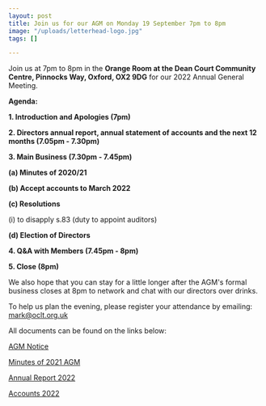 ```yaml
---
layout: post
title: Join us for our AGM on Monday 19 September 7pm to 8pm
image: "/uploads/letterhead-logo.jpg"
tags: []

---
```

Join us at 7pm to 8pm in the **Orange Room at the Dean Court Community Centre, Pinnocks Way, Oxford, OX2 9DG** for our 2022 Annual General Meeting.

**Agenda:**

**1. Introduction and Apologies (7pm)**

**2. Directors annual report, annual statement of accounts and the next 12 months (7.05pm - 7.30pm)**

**3. Main Business (7.30pm - 7.45pm)**

**(a) Minutes of 2020/21**

**(b) Accept accounts to March 2022**

**(c) Resolutions**

(i) to disapply s.83 (duty to appoint auditors)

**(d) Election of Directors**

**4. Q&A with Members (7.45pm - 8pm)**

**5. Close (8pm)**

We also hope that you can stay for a little longer after the AGM's formal business closes at 8pm to network and chat with our directors over drinks.

To help us plan the evening, please register your attendance by emailing: mark@oclt.org.uk

All documents can be found on the links below:

[AGM Notice](https://docs.google.com/document/d/1L9VKNLIXKHurr4DJJxg_lEYS1C1lcLzB/edit?usp=sharing&ouid=100976263688228205056&rtpof=true&sd=true)

[Minutes of 2021 AGM](https://docs.google.com/document/d/1lrAXn_BX6-SFrsWIGxPuGz2Y564ARi-I/edit?usp=sharing&ouid=100976263688228205056&rtpof=true&sd=true)

[Annual Report 2022](https://drive.google.com/file/d/1KjUf7ff5nsMFui4p_jaSAAFpn7E4oJdE/view?usp=sharing)

[Accounts 2022](https://drive.google.com/file/d/1Rp3zG8ySemUcTCBMC2YoFYf7J88jDXUE/view?usp=sharing)